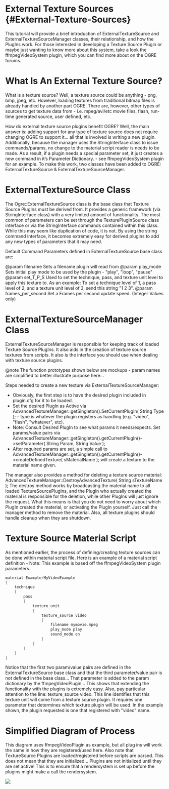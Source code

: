 # External Texture Sources {#External-Texture-Sources}

This tutorial will provide a brief introduction of ExternalTextureSource and ExternalTextureSourceManager classes, their relationship, and how the PlugIns work. For those interested in developing a Texture Source Plugin or maybe just wanting to know more about this system, take a look the ffmpegVideoSystem plugin, which you can find more about on the OGRE forums.

<a name="What-Is-An-External-Texture-Source_003f"></a>

# What Is An External Texture Source?

What is a texture source? Well, a texture source could be anything - png, bmp, jpeg, etc. However, loading textures from traditional bitmap files is already handled by another part OGRE. There are, however, other types of sources to get texture data from - i.e. mpeg/avi/etc movie files, flash, run-time generated source, user defined, etc.

How do external texture source plugins benefit OGRE? Well, the main answer is: adding support for any type of texture source does not require changing OGRE to support it... all that is involved is writing a new plugin. Additionally, because the manager uses the StringInterface class to issue commands/params, no change to the material script reader is needs to be made. As a result, if a plugin needs a special parameter set, it just creates a new command in it’s Parameter Dictionary. - see ffmpegVideoSystem plugin for an example. To make this work, two classes have been added to OGRE: ExternalTextureSource & ExternalTextureSourceManager.

<a name="ExternalTextureSource-Class"></a>

# ExternalTextureSource Class

The Ogre::ExternalTextureSource class is the base class that Texture Source PlugIns must be derived from. It provides a generic framework (via StringInterface class) with a very limited amount of functionality. The most common of parameters can be set through the TexturePlugInSource class interface or via the StringInterface commands contained within this class. While this may seem like duplication of code, it is not. By using the string command interface, it becomes extremely easy for derived plugins to add any new types of parameters that it may need.

Default Command Parameters defined in ExternalTextureSource base class are:

@param filename Sets a filename plugin will read from
@param play_mode Sets initial play mode to be used by the plugin - "play", "loop", "pause"
@param set_T_P_S Used to set the technique, pass, and texture unit level to apply this texture to. As an example: To set a technique level of 1, a pass level of 2, and a texture unit level of 3, send this string "1 2 3".
@param frames_per_second Set a Frames per second update speed. (Integer Values only)

<a name="ExternalTextureSourceManager-Class"></a>

# ExternalTextureSourceManager Class

ExternalTextureSourceManager is responsible for keeping track of loaded Texture Source PlugIns. It also aids in the creation of texture source textures from scripts. It also is the interface you should use when dealing with texture source plugins.

@note The function prototypes shown below are mockups - param names are simplified to better illustrate purpose here... 

Steps needed to create a new texture via ExternalTextureSourceManager:

-   Obviously, the first step is to have the desired plugin included in plugin.cfg for it to be loaded.
-   Set the desired PlugIn as Active via AdvancedTextureManager::getSingleton().SetCurrentPlugIn( String Type ); – type is whatever the plugin registers as handling (e.g. "video", "flash", "whatever", etc).
-   Note: Consult Desired PlugIn to see what params it needs/expects. Set params/value pairs via AdvancedTextureManager::getSingleton().getCurrentPlugIn()-&gt;setParameter( String Param, String Value );
-   After required params are set, a simple call to AdvancedTextureManager::getSingleton().getCurrentPlugIn()-&gt;createDefinedTexture( sMaterialName ); will create a texture to the material name given.



The manager also provides a method for deleting a texture source material: AdvancedTextureManager::DestroyAdvancedTexture( String sTextureName ); The destroy method works by broadcasting the material name to all loaded TextureSourcePlugIns, and the PlugIn who actually created the material is responsible for the deletion, while other PlugIns will just ignore the request. What this means is that you do not need to worry about which PlugIn created the material, or activating the PlugIn yourself. Just call the manager method to remove the material. Also, all texture plugins should handle cleanup when they are shutdown.

<a name="Texture-Source-Material-Script"></a>

# Texture Source Material Script

As mentioned earlier, the process of defining/creating texture sources can be done within material script file. Here is an example of a material script definition - Note: This example is based off the ffmpegVideoSystem plugin parameters.

```cpp
material Example/MyVideoExample
{
    technique
    {
        pass
        {
            texture_unit
            {
                texture_source video
                {
                    filename mymovie.mpeg
                    play_mode play
                    sound_mode on
                }
            }
        }
    }
}
```

Notice that the first two param/value pairs are defined in the ExternalTextureSource base class and that the third parameter/value pair is not defined in the base class... That parameter is added to the param dictionary by the ffmpegVideoPlugin... This shows that extending the functionality with the plugins is extremely easy. Also, pay particular attention to the line: texture\_source video. This line identifies that this texture unit will come from a texture source plugin. It requires one parameter that determines which texture plugin will be used. In the example shown, the plugin requested is one that registered with "video" name.

<a name="Simplified-Diagram-of-Process"></a>

# Simplified Diagram of Process

This diagram uses ffmpegVideoPlugin as example, but all plug ins will work the same in how they are registered/used here. Also note that TextureSource Plugins are loaded/registered before scripts are parsed. This does not mean that they are initialized... Plugins are not initialized until they are set active! This is to ensure that a rendersystem is set up before the plugins might make a call the rendersystem.

![](images/TextureSource.svg)
